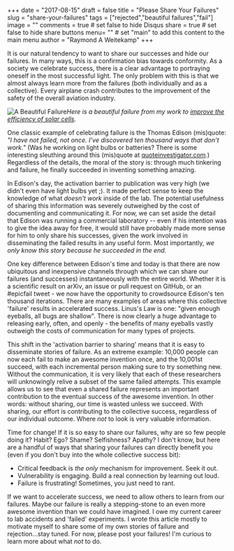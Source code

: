 +++
date = "2017-08-15"
draft = false
title = "Please Share Your Failures"
slug = "share-your-failures"
tags = ["rejected","beautiful failures","fail"]
image = ""
comments = true	# set false to hide Disqus
share = true	# set false to hide share buttons
menu= ""		# set "main" to add this content to the main menu
author = "Raymond A Weitekamp"
+++

It is our natural tendency to want to share our successes and hide our failures. In many ways, this is a confirmation bias towards conformity. As a society we celebrate success, there is a clear advantage to portraying oneself in the most successful light. The only problem with this is that we almost always learn more from the failures (both individually and as a collective). Every airplane crash contributes to the improvement of the safety of the overall aviation industry.

![A Beautiful Failure](/media/beautiful-failure-red.png)*Here is a beautiful failure from my work to [improve the efficiency of solar cells](http://onlinelibrary.wiley.com/doi/10.1002/pssa.201228690/abstract).*

One classic example of celebrating failure is the Thomas Edison (mis)quote: *"I have not failed, not once.  I’ve discovered ten thousand ways that don’t work."* (Was he working on light bulbs or batteries? There is some interesting sleuthing around this (mis)quote at [quoteinvestigator.com](http://quoteinvestigator.com/2012/07/31/edison-lot-results/).) Regardless of the details, the moral of the story is: through much tinkering and failure, he finally succeeded in inventing something amazing.

In Edison's day, the activation barrier to publication was very high (we didn't even have light bulbs yet ;). It made perfect sense to keep the knowledge of what *doesn't work* inside of the lab. The potential usefulness of sharing this information was severely outweighed by the cost of documenting and communicating it. For now, we can set aside the detail that Edison was running a commercial laboratory -- even if his intention was to give the idea away for free, it would still have probably made more sense for him to only share his successes, given the work involved in disseminating the failed results in any useful form. Most importantly, *we only know this story because he succeeded in the end.*

One key difference between Edison's time and today is that there are now ubiquitous and inexpensive channels through which we can share our failures (and successes) instantaneously with the entire world. Whether it is a scientific result on arXiv, an issue or pull request on GitHub, or an #epicfail tweet - we now have the opportunity to crowdsource Edison's ten thousand iterations. There are many examples of areas where this collective 'failure' results in accelerated success. Linus's Law is one: "given enough eyeballs, all bugs are shallow". There is now clearly a huge advantage to releasing early, often, and openly - the benefits of many eyeballs vastly outweigh the costs of communication for many types of projects. 

This shift in the 'activation barrier to sharing' means that it is easy to disseminate stories of failure. As an extreme example: 10,000 people can now each fail to make an awesome invention once, and the 10,001st succeed, with each incremental person making sure to try something new. Without the communication, it is very likely that each of these researchers will unknowingly relive a subset of the same failed attempts. This example allows us to see that even a shared failure represents an important contribution to the eventual success of the awesome invention. In other words: without sharing, our time is wasted unless we succeed. With sharing, our effort is contributing to the collective success, regardless of our individual outcome. Where *not* to look is very valuable information.

Time for change! If it is so easy to share our failures, why are so few people doing it? Habit? Ego? Shame? Selfishness? Apathy? I don't know, but here are a handful of ways that sharing your failures can directly benefit you (even if you don't buy into the whole collective success bit):

* Critical feedback is *the only* mechanism for improvement. Seek it out.
* Vulnerability is engaging. Build a real connection by learning out loud.
* Failure is frustrating! Sometimes, you just need to rant.

If we want to accelerate success, we need to allow others to learn from our failures. Maybe our failure is really a stepping-stone to an even more awesome invention than we could have imagined. I owe my current career to lab accidents and 'failed' experiments. I wrote this article mostly to motivate myself to share some of my own stories of failure and rejection...stay tuned. For now, please post your failures! I'm curious to learn more about what *not* to do.
